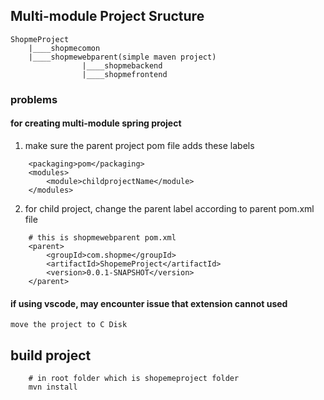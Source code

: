 ## Multi-module Project Sructure
```
ShopmeProject
    |____shopmecomon
    |____shopmewebparent(simple maven project)
                |____shopmebackend
                |____shopmefrontend
```

### problems 

#### for creating multi-module spring project

1. make sure the parent project pom file adds these labels

```
    <packaging>pom</packaging>
    <modules>
        <module>childprojectName</module>
    </modules>
```

2. for child project, change the parent label according to parent pom.xml file
```
    # this is shopmewebparent pom.xml
    <parent>
        <groupId>com.shopme</groupId>
        <artifactId>ShopemeProject</artifactId>   
        <version>0.0.1-SNAPSHOT</version>
    </parent>
```

#### if using vscode, may encounter issue that extension cannot used

    move the project to C Disk

## build project
```
    # in root folder which is shopemeproject folder
    mvn install
```
